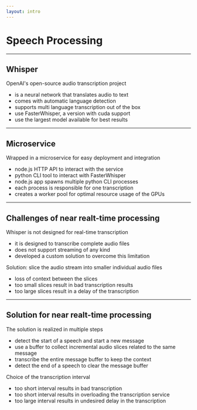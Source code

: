 ```yaml
---
layout: intro
---
```


# Speech Processing

<Toc mode="onlySiblings" />

---

## Whisper

OpenAI's open-source audio transcription project

-   is a neural network that translates audio to text
-   comes with automatic language detection
-   supports multi language transcription out of the box
-   use FasterWhisper, a version with cuda support
-   use the largest model available for best results

---

## Microservice

Wrapped in a microservice for easy deployment and integration

-   node.js HTTP API to interact with the service
-   python CLI tool to interact with FasterWhisper
-   node.js app spawns multiple python CLI processes
-   each process is responsible for one transcription
-   creates a worker pool for optimal resource usage of the GPUs

---

## Challenges of near realt-time processing

Whisper is not designed for real-time transcription

-   it is designed to transcribe complete audio files
-   does not support streaming of any kind
-   developed a custom solution to overcome this limitation

<div v-click>

Solution: slice the audio stream into smaller individual audio files

-   loss of context between the slices
-   too small slices result in bad transcription results
-   too large slices result in a delay of the transcription

</div>

---

## Solution for near realt-time processing

The solution is realized in multiple steps

-   detect the start of a speech and start a new message
-   use a buffer to collect incremental audio slices related to the same message
-   transcribe the entire message buffer to keep the context
-   detect the end of a speech to clear the message buffer

<div v-click>

Choice of the transcription interval

-   too short interval results in bad transcription
-   too short interval results in overloading the transcription service
-   too large interval results in undesired delay in the transcription

</div>
